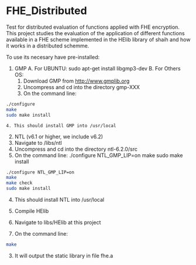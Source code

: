 # FHE_Distributed
Test for distributed evaluation of functions applied with FHE encryption. This project studies the evaluation of the application of different functions available in a FHE scheme implemented in the HElib library of shaih and how it works in a distributed schemme.

To use its necesary have pre-installed:

1. GMP
  A. For UBUNTU: sudo apt-get install libgmp3-dev
  B. For Others OS: 
    1. Download GMP from http://www.gmplib.org
    2. Uncompress and cd into the directory gmp-XXX
    3. On the command line:
```bash
./configure
make
sudo make install
```
    4. This should install GMP into /usr/local

2. NTL (v6.1 or higher, we include v6.2)
  1. Navigate to /libs/ntl
  2. Uncompress and cd into the directory ntl-6.2.0/src
  3. On the command line:
		./configure NTL_GMP_LIP=on
		make
		sudo make install
```bash
./configure NTL_GMP_LIP=on
make
make check
sudo make install
```
  4. This should install NTL into /usr/local

3. Compile HElib
  1. Navigate to libs/HElib at this project
  2. On the command line:
```bash
make
```
  3. It will output the static library in file fhe.a
